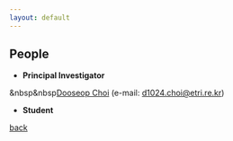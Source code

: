 ```yaml
---
layout: default
---
```


## People
+ **Principal Investigator**

&nbsp&nbsp[Dooseop Choi](https://d1024choi.github.io) (e-mail: d1024.choi@etri.re.kr)

+ **Student**

[back](./)
